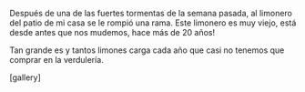 <html><body><p>Después de una de las fuertes tormentas de la semana pasada, al limonero del patio de mi casa se le rompió una rama. Este limonero es muy viejo, está desde antes que nos mudemos, hace más de 20 años!



Tan grande es y tantos limones carga cada año que casi no tenemos que comprar en la verdulería.



[gallery]</p></body></html>